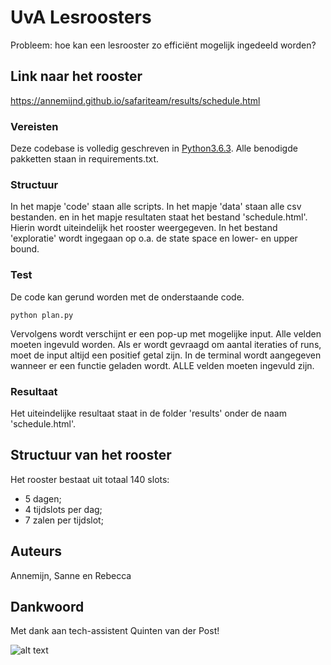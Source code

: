 # UvA Lesroosters

Probleem: hoe kan een lesrooster zo efficiënt mogelijk ingedeeld worden?

## Link naar het rooster

https://annemijnd.github.io/safariteam/results/schedule.html

### Vereisten

Deze codebase is volledig geschreven in [Python3.6.3](https://www.python.org/downloads/).
Alle benodigde pakketten staan in requirements.txt.

### Structuur

In het mapje 'code' staan alle scripts. In het mapje 'data' staan alle csv bestanden.
en in het mapje resultaten staat het bestand 'schedule.html'. Hierin wordt uiteindelijk het rooster weergegeven.
In het bestand 'exploratie' wordt ingegaan op o.a. de state space en lower- en upper bound.

### Test

De code kan gerund worden met de onderstaande code.
```
python plan.py
```
Vervolgens wordt verschijnt er een pop-up met mogelijke input. Alle velden moeten ingevuld worden. Als er wordt gevraagd om aantal iteraties of runs, moet de input altijd een positief getal zijn. In de terminal wordt aangegeven wanneer er een functie geladen wordt. ALLE velden moeten ingevuld zijn. 

### Resultaat
Het uiteindelijke resultaat staat in de folder 'results' onder de naam 'schedule.html'.

## Structuur van het rooster
Het rooster bestaat uit totaal 140 slots:
  - 5 dagen;
  - 4 tijdslots per dag;
  - 7 zalen per tijdslot;

## Auteurs

Annemijn, Sanne en Rebecca

## Dankwoord

Met dank aan tech-assistent Quinten van der Post!



![alt text](http://heuristieken.nl/wiki/images/f/f5/Roostering2.jpg)
